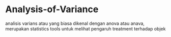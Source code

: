 # Analysis-of-Variance
analisis varians atau yang biasa dikenal dengan anova atau anava, merupakan statistics tools untuk melihat pengaruh treatment terhadap objek
